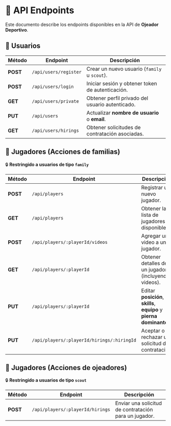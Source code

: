 # 📡 API Endpoints

Este documento describe los endpoints disponibles en la API de **Ojeador Deportivo**.

## 📌 Usuarios

| Método   | Endpoint              | Descripción                                      |
| -------- | --------------------- | ------------------------------------------------ |
| **POST** | `/api/users/register` | Crear un nuevo usuario (`family` u `scout`).     |
| **POST** | `/api/users/login`    | Iniciar sesión y obtener token de autenticación. |
| **GET**  | `/api/users/private`  | Obtener perfil privado del usuario autenticado.  |
| **PUT**  | `/api/users`          | Actualizar **nombre de usuario** o **email**.    |
| **GET**  | `/api/users/hirings`  | Obtener solicitudes de contratación asociadas.   |

## 📌 Jugadores (Acciones de familias)

🔒 **Restringido a usuarios de tipo `family`**

| Método   | Endpoint                                   | Descripción                                                         |
| -------- | ------------------------------------------ | ------------------------------------------------------------------- |
| **POST** | `/api/players`                             | Registrar un nuevo jugador.                                         |
| **GET**  | `/api/players`                             | Obtener la lista de jugadores disponibles.                          |
| **POST** | `/api/players/:playerId/videos`            | Agregar un video a un jugador.                                      |
| **GET**  | `/api/players/:playerId`                   | Obtener detalles de un jugador (incluyendo videos).                 |
| **PUT**  | `/api/players/:playerId`                   | Editar **posición**, **skills**, **equipo** y **pierna dominante**. |
| **PUT**  | `/api/players/:playerId/hirings/:hiringId` | Aceptar o rechazar una solicitud de contratación.                   |

## 📌 Jugadores (Acciones de ojeadores)

🔒 **Restringido a usuarios de tipo `scout`**

| Método   | Endpoint                         | Descripción                                           |
| -------- | -------------------------------- | ----------------------------------------------------- |
| **POST** | `/api/players/:playerId/hirings` | Enviar una solicitud de contratación para un jugador. |
